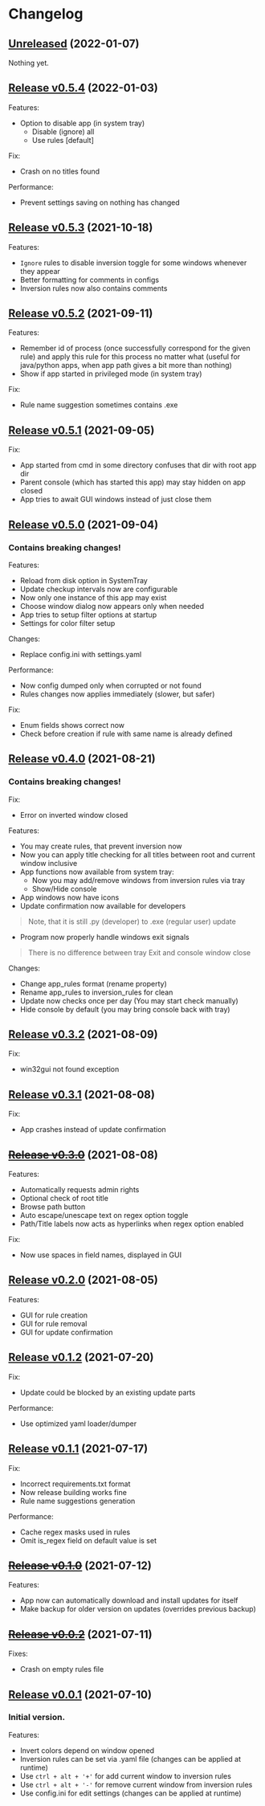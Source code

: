# Changelog
## [Unreleased](https://github.com/MaxBQb/InversionFilterManager/releases/tag/latest) (2022-01-07)
Nothing yet.

## [Release v0.5.4](https://github.com/MaxBQb/InversionFilterManager/releases/tag/v0.5.4) (2022-01-03)
Features:
- Option to disable app (in system tray)
  - Disable (ignore) all
  - Use rules [default]

Fix:
- Crash on no titles found

Performance:
- Prevent settings saving on nothing has changed

## [Release v0.5.3](https://github.com/MaxBQb/InversionFilterManager/releases/tag/v0.5.3) (2021-10-18)
Features:
- `Ignore` rules to disable inversion toggle for some windows whenever they appear
- Better formatting for comments in configs
- Inversion rules now also contains comments

## [Release v0.5.2](https://github.com/MaxBQb/InversionFilterManager/releases/tag/v0.5.2) (2021-09-11)
Features:
- Remember id of process (once successfully correspond for the given rule)
and apply this rule for this process no matter what 
(useful for java/python apps, when app path gives a bit more than nothing)
- Show if app started in privileged mode (in system tray)

Fix: 
- Rule name suggestion sometimes contains .exe

## [Release v0.5.1](https://github.com/MaxBQb/InversionFilterManager/releases/tag/v0.5.1) (2021-09-05)
Fix:
- App started from cmd in some directory confuses that dir with root app dir
- Parent console (which has started this app) may stay hidden on app closed
- App tries to await GUI windows instead of just close them

## [Release v0.5.0](https://github.com/MaxBQb/InversionFilterManager/releases/tag/v0.5.0) (2021-09-04)
### Contains breaking changes!
Features:
- Reload from disk option in SystemTray
- Update checkup intervals now are configurable
- Now only one instance of this app may exist
- Choose window dialog now appears only when needed
- App tries to setup filter options at startup
- Settings for color filter setup

Changes:
- Replace config.ini with settings.yaml

Performance:
- Now config dumped only when corrupted or not found
- Rules changes now applies immediately (slower, but safer)

Fix:
- Enum fields shows correct now
- Check before creation if rule with same name is already defined

## [Release v0.4.0](https://github.com/MaxBQb/InversionFilterManager/releases/tag/v0.4.0) (2021-08-21)
### Contains breaking changes!
Fix:
- Error on inverted window closed

Features:
- You may create rules, that prevent inversion now
- Now you can apply title checking for all titles between root and current window inclusive
- App functions now available from system tray:
  - Now you may add/remove windows from inversion rules via tray
  - Show/Hide console
- App windows now have icons
- Update confirmation now available for developers
> Note, that it is still .py (developer) to .exe (regular user) update
- Program now properly handle windows exit signals
> There is no difference between tray Exit and console window close

Changes:
- Change app_rules format (rename property)
- Rename app_rules to inversion_rules for clean
- Update now checks once per day (You may start check manually)
- Hide console by default (you may bring console back with tray)

## [Release v0.3.2](https://github.com/MaxBQb/InversionFilterManager/releases/tag/v0.3.2) (2021-08-09)
Fix:
- win32gui not found exception

## [Release v0.3.1](https://github.com/MaxBQb/InversionFilterManager/releases/tag/v0.3.1) (2021-08-08)
Fix:
- App crashes instead of update confirmation

## [~~Release v0.3.0~~](https://github.com/MaxBQb/InversionFilterManager/releases/tag/v0.3.0) (2021-08-08)
Features:
- Automatically requests admin rights
- Optional check of root title
- Browse path button
- Auto escape/unescape text on regex option toggle
- Path/Title labels now acts as hyperlinks when regex option enabled

Fix:
- Now use spaces in field names, displayed in GUI

## [Release v0.2.0](https://github.com/MaxBQb/InversionFilterManager/releases/tag/v0.2.0) (2021-08-05)
Features:
- GUI for rule creation
- GUI for rule removal
- GUI for update confirmation


## [Release v0.1.2](https://github.com/MaxBQb/InversionFilterManager/releases/tag/v0.1.2) (2021-07-20)
Fix:
- Update could be blocked by an existing update parts

Performance:
- Use optimized yaml loader/dumper

## [Release v0.1.1](https://github.com/MaxBQb/InversionFilterManager/releases/tag/v0.1.1) (2021-07-17)
Fix:
- Incorrect requirements.txt format
- Now release building works fine
- Rule name suggestions generation

Performance:
- Cache regex masks used in rules
- Omit is_regex field on default value is set

## [~~Release v0.1.0~~](https://github.com/MaxBQb/InversionFilterManager/releases/tag/v0.1.0) (2021-07-12)
Features:
- App now can automatically download and install updates for itself
- Make backup for older version on updates (overrides previous backup)

## [~~Release v0.0.2~~](https://github.com/MaxBQb/InversionFilterManager/releases/tag/v0.0.2) (2021-07-11)
Fixes:
- Crash on empty rules file

## [Release v0.0.1](https://github.com/MaxBQb/InversionFilterManager/releases/tag/v0.0.1) (2021-07-10)
### Initial version.
Features:
- Invert colors depend on window opened
- Inversion rules can be set via .yaml file (changes can be applied at runtime)
- Use `ctrl + alt + '+'` for add current window to inversion rules
- Use `ctrl + alt + '-'` for remove current window from inversion rules
- Use config.ini for edit settings (changes can be applied at runtime)
